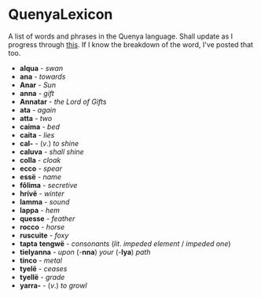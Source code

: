 # QuenyaLexicon

A list of words and phrases in the Quenya language. Shall update as I progress through [this](http://folk.uib.no/hnohf/qcourse.htm).
If I know the breakdown of the word, I've posted that too.

 * __alqua__ - _swan_ 
 * __ana__ - _towards_
 * __Anar__ - _Sun_
 * __anna__ - _gift_
 * __Annatar__ - _the_ _Lord_ _of_ _Gifts_
 * __ata__ - _again_
 * __atta__ - _two_
 * __caima__ - _bed_
 * __caita__ - _lies_
 * __cal-__ - (_v_.) _to_ _shine_ 
 * __caluva__ - _shall_ _shine_
 * __colla__ - _cloak_
 * __ecco__ - _spear_
 * __essë__ - _name_
 * __fôlima__ - _secretive_
 * __hrívë__ - _winter_
 * __lamma__ - _sound_
 * __lappa__ - _hem_
 * __quesse__ - _feather_
 * __rocco__ - _horse_
 * __ruscuite__ - _foxy_
 * __tapta__ __tengwë__ - _consonants_ (_lit_. _impeded_ _element_ / _impeded_ _one_) 
 * __tielyanna__ - _upon_ (-__nna__) _your_ (-__lya__) _path_ 
 * __tinco__ - _metal_
 * __tyelë__ - _ceases_
 * __tyellë__ - _grade_
 * __yarra-__ - (_v_.) _to_ _growl_ 
